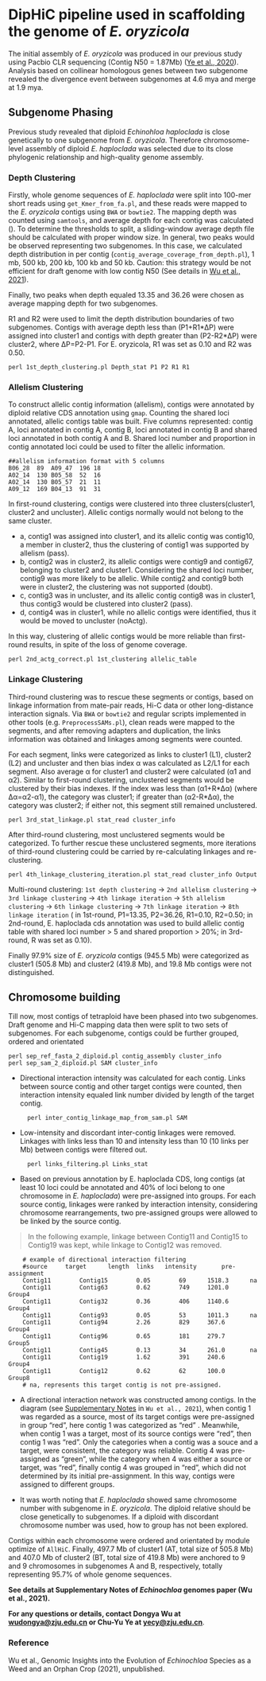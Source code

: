 # DipHiC pipeline used in scaffolding the genome of *E. oryzicola*

The initial assembly of *E. oryzicola* was produced in our previous study using Pacbio CLR sequencing (Contig N50 = 1.87Mb) ([Ye et al., 2020](https://www.cell.com/molecular-plant/fulltext/S1674-2052(20)30214-8)). Analysis based on collinear homologous genes between two subgenome revealed the divergence event between subgenomes at 4.6 mya and merge at 1.9 mya.

## Subgenome Phasing
Previous study revealed that diploid *Echinohloa haploclada* is close genetically to one subgenome from *E. oryzicola*. Therefore chromosome-level assembly of diploid *E. haploclada* was selected due to its close phylogenic relationship and high-quality genome assembly.

### Depth Clustering
 
Firstly, whole genome sequences of *E. haploclada* were split into 100-mer short reads using `get_Kmer_from_fa.pl`, and these reads were mapped to the *E. oryzicola* contigs using `BWA` or `bowtie2`. The mapping depth was counted using `samtools`, and average depth for each contig was calculated (). To determine the thresholds to split, a sliding-window average depth file should be calculated with proper window size. In general, two peaks would be observed representing two subgenomes. In this case, we calculated depth distribution in per contig (`contig_average_coverage_from_depth.pl`), 1 mb, 500 kb, 200 kb, 100 kb and 50 kb. Caution: this strategy would be not efficient for draft genome with low contig N50 (See details in [Wu et al., 2021]()).

Finally, two peaks when depth equaled 13.35 and 36.26 were chosen as average mapping depth for two subgenomes.

R1 and R2 were used to limit the depth distribution boundaries of two subgenomes. Contigs with average depth less than (P1+R1\*∆P) were assigned into cluster1 and contigs with depth greater than (P2-R2\*∆P) were cluster2, where ∆P=P2-P1. For E. oryzicola, R1 was set as 0.10 and R2 was 0.50.

`perl 1st_depth_clustering.pl Depth_stat P1 P2 R1 R1`


### Allelism Clustering

To construct allelic contig information (allelism), contigs were annotated by diploid relative CDS annotation using `gmap`. Counting the shared loci annotated, allelic contigs table was built. Five columns represented: contig A, loci annotated in contig A, contig B, loci annotated in contig B and shared loci annotated in both contig A and B. Shared loci number and proportion in contig annotated loci could be used to filter the allelic information.


	##allelism information format with 5 columns
	B06_28	89	A09_47	196	18
	A02_14	130	B05_58	52	16
	A02_14	130	B05_57	21	11
	A09_12	169	B04_13	91	31

In first-round clustering, contigs were clustered into three clusters(cluster1, cluster2 and uncluster). Allelic contigs normally would not belong to the same cluster.
 
* a, contig1 was assigned into cluster1, and its allelic contig was contig10, a member in cluster2, thus the clustering of contig1 was supported by allelism (pass). 
* b, contig2 was in cluster2, its allelic contigs were contig9 and contig67, belonging to cluster2 and cluster1. Considering the shared loci number, contig9 was more likely to be allelic. While contig2 and contig9 both were in cluster2, the clustering was not supported (doubt). 
* c, contig3 was in uncluster, and its allelic contig contig8 was in cluster1, thus contig3 would be clustered into cluster2 (pass).
* d, contig4 was in cluster1, while no allelic contigs were identified, thus it would be moved to uncluster (noActg).

In this way, clustering of allelic contigs would be more reliable than first-round results, in spite of the loss of genome coverage.

	perl 2nd_actg_correct.pl 1st_clustering allelic_table

### Linkage Clustering

Third-round clustering was to rescue these segments or contigs, based on linkage information from mate-pair reads, Hi-C data or other long-distance interaction signals. Via `BWA` or `bowtie2` and regular scripts implemented in other tools (e.g. `PreprocessSAMs.pl`), clean reads were mapped to the segments, and after removing adapters and duplication, the links information was obtained and linkages among segments were counted.

For each segment, links were categorized as links to cluster1 (L1), cluster2 (L2) and uncluster and then bias index α was calculated as L2/L1 for each segment. Also average α for cluster1 and cluster2 were calculated (α1 and α2). Similar to first-round clustering, unclustered segments would be clustered by their bias indexes. If the index was less than (α1+R\*∆α) (where ∆α=α2-α1), the category was cluster1; if greater than (α2-R\*∆α), the category was cluster2; if either not, this segment still remained unclustered. 

	perl 3rd_stat_linkage.pl stat_read cluster_info

After third-round clustering, most unclustered segments would be categorized. To further rescue these unclustered segments, more iterations of third-round clustering could be carried by re-calculating linkages and re-clustering.

	perl 4th_linkage_clustering_iteration.pl stat_read cluster_info Output


Multi-round clustering: `1st depth clustering` → `2nd allelism clustering` → `3rd linkage clustering` → `4th linkage iteration` → `5th allelism clustering` → `6th linkage clustering` → `7th linkage iteration` → `8th linkage iteration` ( in 1st-round, P1=13.35, P2=36.26, R1=0.10, R2=0.50; in 2nd-round, E. haploclada cds annotation was used to build allelic contig table with shared loci number > 5 and shared proportion > 20%; in 3rd-round, R was set as 0.10).

Finally 97.9% size of *E. oryzicola* contigs (945.5 Mb) were categorized as cluster1 (505.8 Mb) and cluster2 (419.8 Mb), and 19.8 Mb contigs were not distinguished.


## Chromosome building

Till now, most contigs of tetraploid have been phased into two subgenomes. Draft genome and Hi-C mapping data then were split to two sets of subgenomes. For each subgenome, contigs could be further grouped, ordered and orientated

	perl sep_ref_fasta_2_diploid.pl contig_assembly cluster_info
	perl sep_sam_2_diploid.pl SAM cluster_info

- Directional interaction intensity was calculated for each contig. Links between source contig and other target contigs were counted, then interaction intensity equaled link number divided by length of the target contig.

    	perl inter_contig_linkage_map_from_sam.pl SAM
	
- Low-intensity and discordant inter-contig linkages were removed. Linkages with links less than 10 and intensity less than 10 (10 links per Mb) between contigs were filtered out. 

		perl links_filtering.pl Links_stat

- Based on previous annotation by E. haploclada CDS, long contigs (at least 10 loci could be annotated and 40% of loci belong to one chromosome in *E. haploclada*) were pre-assigned into groups. For each source contig, linkages were ranked by interaction intensity, considering chromosome rearrangements, two pre-assigned groups were allowed to be linked by the source contig. 

> In the following example, linkage between Contig11 and Contig15 to Contig19 was kept, while linkage to Contig12 was removed.

		# example of directional interaction filtering
		#source		target		length	links	intensity		pre-assignment	
		Contig11		Contig15		0.05		69		1518.3		na
		Contig11		Contig63		0.62		749		1201.0		Group4
		Contig11		Contig32		0.36		406		1140.6		Group4
		Contig11		Contig93		0.05		53		1011.3		na
		Contig11		Contig94		2.26		829		367.6		Group4
		Contig11		Contig96		0.65		181		279.7		Group5
		Contig11		Contig45		0.13		34		261.0		na
		Contig11		Contig19		1.62		391		240.6		Group4
		Contig11		Contig12		0.62		62		100.0		Group8
		# na, represents this target contig is not pre-assigned.


- A directional interaction network was constructed among contigs. In the diagram (see [Supplementary Notes]() in `Wu et al., 2021`), when contig 1 was regarded as a source, most of its target contigs were pre-assigned in group “red”, here contig 1 was categorized as “red” . Meanwhile, when contig 1 was a target, most of its source contigs were “red”, then contig 1 was “red”. Only the categories when a contig was a souce and a target, were consistent, the category was reliable. Contig 4 was pre-assigned as “green”, while the category when 4 was either a source or target, was “red”, finally contig 4 was grouped in “red”, which did not determined by its initial pre-assignment. In this way, contigs were assigned to different groups. 

- It was worth noting that *E. haploclada* showed same chromosome number with subgenome in *E. oryzicola*. The diploid relative should be close genetically to subgenomes. If a diploid with discordant chromosome number was used, how to group has not been explored.

Contigs within each chromosome were ordered and orientated by module optimize of `AllHiC`. Finally, 497.7 Mb of cluster1 (AT, total size of 505.8 Mb) and 407.0 Mb of cluster2 (BT, total size of 419.8 Mb) were anchored to 9 and 9 chromosomes in subgenomes A and B, respectively, totally representing 95.7% of whole genome sequences.


**See details at Supplementary Notes of *Echinochloa* genomes paper (Wu et al., 2021).**

**For any questions or details, contact Dongya Wu at [wudongya@zju.edu.cn]() or Chu-Yu Ye at [yecy@zju.edu.cn]()**.



### Reference
Wu et al., Genomic Insights into the Evolution of *Echinochloa* Species as a Weed and an Orphan Crop (2021), unpublished.


